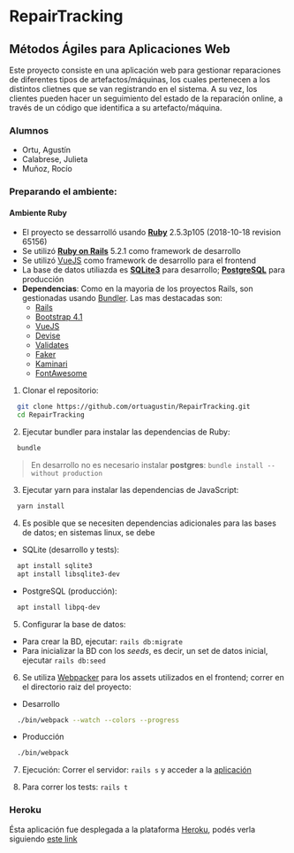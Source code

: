 # RepairTracking
## Métodos Ágiles para Aplicaciones Web

Este proyecto consiste en una aplicación web para gestionar reparaciones de diferentes tipos de artefactos/máquinas, los cuales pertenecen a los distintos clietnes que se van registrando en el sistema. A su vez, los clientes pueden hacer un seguimiento del estado de la reparación online, a través de un código que identifica a su artefacto/máquina.

### Alumnos

* Ortu, Agustín
* Calabrese, Julieta
* Muñoz, Rocío

### Preparando el ambiente:

#### Ambiente Ruby

* El proyecto se dessarrolló usando [**Ruby**](https://www.ruby-lang.org) 2.5.3p105 (2018-10-18 revision 65156)
* Se utilizó [**Ruby on Rails**](https://rubyonrails.org) 5.2.1 como framework de desarrollo
* Se utilizó [VueJS](https://vuejs.org) como framework de desarrollo para el frontend
* La base de datos utiliazda es [**SQLite3**](https://www.sqlite.org) para desarrollo; [**PostgreSQL**](https://www.postgresql.org) para producción
* **Dependencias**: Como en la mayoria de los proyectos Rails, son gestionadas usando [Bundler](https://github.com/bundler/bundler). Las mas destacadas son:
  - [Rails](https://github.com/rails/rails)
  - [Bootstrap 4.1](https://getbootstrap.com)
  - [VueJS](https://vuejs.org)
  - [Devise](https://github.com/plataformatec/devise)
  - [Validates](https://github.com/kaize/validates)
  - [Faker](https://github.com/stympy/faker)
  - [Kaminari](https://github.com/kaminari/kaminari)
  - [FontAwesome](https://fontawesome.com/)

1. Clonar el repositorio:

```bash
  git clone https://github.com/ortuagustin/RepairTracking.git
  cd RepairTracking
```

2. Ejecutar bundler para instalar las dependencias de Ruby:

```bash
  bundle
```

> En desarrollo no es necesario instalar **postgres**: `bundle install --without production`

3. Ejecutar yarn para instalar las dependencias de JavaScript:

```bash
  yarn install
```

4. Es posible que se necesiten dependencias adicionales para las bases de datos; en sistemas linux, se debe
  - SQLite (desarrollo y tests):

  ```bash
    apt install sqlite3
    apt install libsqlite3-dev
  ```
  - PostgreSQL (producción):

  ```bash
    apt install libpq-dev
  ```

5. Configurar la base de datos:
  - Para crear la BD, ejecutar: `rails db:migrate`
  - Para inicializar la BD con los *seeds*, es decir, un set de datos inicial, ejecutar `rails db:seed`

6. Se utiliza [Webpacker](https://github.com/rails/webpacker) para los assets utilizados en el frontend; correr en el directorio raiz del proyecto:
  - Desarrollo

```bash
  ./bin/webpack --watch --colors --progress
```
  - Producción

```bash
  ./bin/webpack
```

7. Ejecución: Correr el servidor: `rails s` y acceder a la [aplicación](http://localhost:3000)

8. Para correr los tests: `rails t`

### Heroku

Ésta aplicación fue desplegada a la plataforma [Heroku](http://heroku.com), podés verla siguiendo [este link](https://repair-tracking.herokuapp.com)
